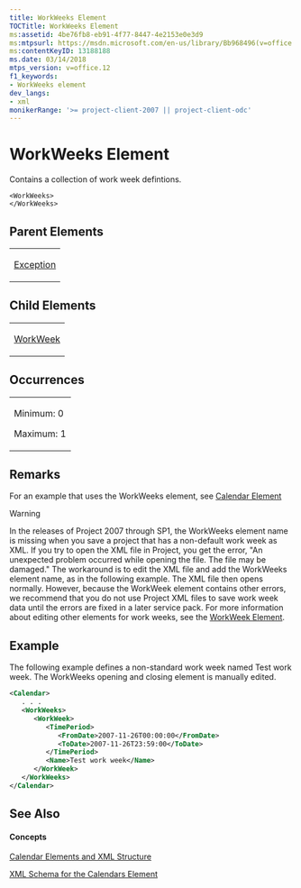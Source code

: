 ```yaml
---
title: WorkWeeks Element
TOCTitle: WorkWeeks Element
ms:assetid: 4be76fb8-eb91-4f77-8447-4e2153e0e3d9
ms:mtpsurl: https://msdn.microsoft.com/en-us/library/Bb968496(v=office.12)
ms:contentKeyID: 13188188
ms.date: 03/14/2018
mtps_version: v=office.12
f1_keywords:
- WorkWeeks element
dev_langs:
- xml
monikerRange: '>= project-client-2007 || project-client-odc'
---
```


# WorkWeeks Element




Contains a collection of work week defintions.

    <WorkWeeks>
    </WorkWeeks>

## Parent Elements

<table>
<colgroup>
<col style="width: 100%" />
</colgroup>
<tbody>
<tr class="odd">
<td><p><a href="exception-element.md">Exception</a></p></td>
</tr>
</tbody>
</table>

## Child Elements

<table>
<colgroup>
<col style="width: 100%" />
</colgroup>
<tbody>
<tr class="odd">
<td><p><a href="workweek-element.md">WorkWeek</a></p></td>
</tr>
</tbody>
</table>

## Occurrences

<table>
<colgroup>
<col style="width: 100%" />
</colgroup>
<tbody>
<tr class="odd">
<td><p>Minimum: 0</p>
<p>Maximum: 1</p></td>
</tr>
</tbody>
</table>

## Remarks

For an example that uses the WorkWeeks element, see [Calendar Element](calendar-element.md)


> [!WARNING]
> In the releases of Project 2007 through SP1, the WorkWeeks element name is missing when you save a project that has a non-default work week as XML. If you try to open the XML file in Project, you get the error, "An unexpected problem occurred while opening the file. The file may be damaged." The workaround is to edit the XML file and add the WorkWeeks element name, as in the following example. The XML file then opens normally. However, because the WorkWeek element contains other errors, we recommend that you do not use Project XML files to save work week data until the errors are fixed in a later service pack. For more information about editing other elements for work weeks, see the <A href="workweek-element.md">WorkWeek Element</A>.


## Example

The following example defines a non-standard work week named Test work week. The WorkWeeks opening and closing element is manually edited.

``` xml
<Calendar>
   . . .
   <WorkWeeks>
      <WorkWeek>
         <TimePeriod>
            <FromDate>2007-11-26T00:00:00</FromDate>
            <ToDate>2007-11-26T23:59:00</ToDate>
         </TimePeriod>
         <Name>Test work week</Name>
      </WorkWeek>
   </WorkWeeks>
</Calendar>
```

## See Also

#### Concepts

[Calendar Elements and XML Structure](calendar-elements-and-xml-structure.md)

[XML Schema for the Calendars Element](xml-schema-for-the-calendars-element.md)

